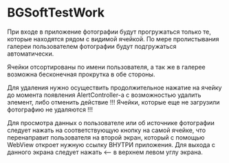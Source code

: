 # BGSoftTestWork

При входе в приложение фотографии будут прогружаться только те, которые находятся рядом с видимой ячейкой. По мере пролистывания галереи пользователем фотографии будут подгружаться автоматически.

Ячейки отсортированы по имени пользователя, а так же в галерее возможна бесконечная прокрутка в обе стороны.

Для удаления нужно осуществить продолжительное нажатие на ячейку до момента появления AlertController-a с возможностью удалить элемент, либо отменить действие
!!! Ячейки, которые еще не загрузили фотографию не удаляются !!!

Для просмотра данных о пользователе или об источнике фотографии следует нажать на соответствующую кнопку на самой ячейке, что перенаправит пользователя на второй экран, который с помощью WebView откроет нужную ссылку ВНУТРИ приложения. 
Для выхода с данного экрана следует нажать <-- в верхнем левом углу экрана. 







